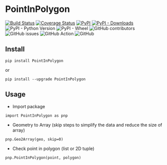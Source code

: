 # PointInPolygon

[![Build Status](https://travis-ci.com/Iceloof/PointInPolygon.svg)](https://travis-ci.com/Iceloof/PointInPolygon)
[![Coverage Status](https://coveralls.io/repos/github/Iceloof/PointInPolygon/badge.svg)](https://coveralls.io/github/Iceloof/PointInPolygon)
[![PyPI](https://img.shields.io/pypi/v/PointInPolygon)](https://pypi.org/project/PointInPolygon/)
[![PyPI - Downloads](https://img.shields.io/pypi/dm/PointInPolygon)](https://pypistats.org/packages/PointInPolygon)
![PyPI - Python Version](https://img.shields.io/pypi/pyversions/PointInPolygon)
![PyPI - Wheel](https://img.shields.io/pypi/wheel/PointInPolygon)
![GitHub contributors](https://img.shields.io/github/contributors/Iceloof/PointInPolygon)
![GitHub issues](https://img.shields.io/github/issues-raw/Iceloof/PointInPolygon)
![GitHub Action](https://github.com/Iceloof/PointInPolygon/workflows/GitHub%20Action/badge.svg)
![GitHub](https://img.shields.io/github/license/Iceloof/PointInPolygon)

## Install
```
pip install PointInPolygon
```
or
```
pip install --upgrade PointInPolygon
```
## Usage
- Import package
```
import PointInPolygon as pnp
```
- Geometry to Array (skip steps to simplify the data and reduce the size of array)
```
pnp.Geo2Array(geo, skip=0)
```
- Check point in polygon (list or 2D tuple)
```
pnp.PointInPolygon(point, polygon)
```
